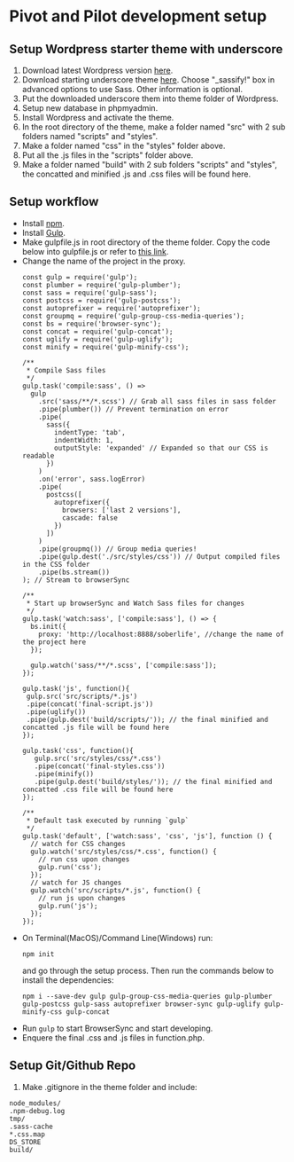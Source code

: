 # Pivot and Pilot development setup

## Setup Wordpress starter theme with underscore 
1. Download latest Wordpress version <a href="https://en-ca.wordpress.org/txt-download/" target="_blank">here</a>.
2. Download starting underscore theme <a href="https://underscores.me/" target="_blank">here</a>. Choose "_sassify!" box in advanced options to use Sass. Other information is optional.
3. Put the downloaded underscore them into theme folder of Wordpress.
4. Setup new database in phpmyadmin.
5. Install Wordpress and activate the theme.
6. In the root directory of the theme, make a folder named "src" with 2 sub folders named "scripts" and "styles". 
7. Make a folder named "css" in the "styles" folder above.
8. Put all the .js files in the "scripts" folder above.
9. Make a folder named "build" with 2 sub folders "scripts" and "styles", the concatted and minified .js and .css files will be found here.


## Setup workflow
- Install <a href="https://www.npmjs.com/get-npm" target="_blank">npm</a>.
- Install <a href="https://github.com/gulpjs/gulp/blob/v3.9.1/docs/getting-started.md" target="_blank">Gulp</a>.
- Make gulpfile.js in root directory of the theme folder. Copy the code below into gulpfile.js or refer to <a href="https://www.cssigniter.com/use-sass-gulp-wordpress-theme-plugin-development-workflow/" target="_blank">this link</a>.
- Change the name of the project in the proxy.
  ```
  const gulp = require('gulp');
  const plumber = require('gulp-plumber');
  const sass = require('gulp-sass');
  const postcss = require('gulp-postcss');
  const autoprefixer = require('autoprefixer');
  const groupmq = require('gulp-group-css-media-queries');
  const bs = require('browser-sync');
  const concat = require('gulp-concat');
  const uglify = require('gulp-uglify');
  const minify = require('gulp-minify-css');

  /**
   * Compile Sass files
   */
  gulp.task('compile:sass', () =>
    gulp
      .src('sass/**/*.scss') // Grab all sass files in sass folder
      .pipe(plumber()) // Prevent termination on error
      .pipe(
        sass({
          indentType: 'tab',
          indentWidth: 1,
          outputStyle: 'expanded' // Expanded so that our CSS is readable
        })
      )
      .on('error', sass.logError)
      .pipe(
        postcss([
          autoprefixer({
            browsers: ['last 2 versions'],
            cascade: false
          })
        ])
      )
      .pipe(groupmq()) // Group media queries!
      .pipe(gulp.dest('./src/styles/css')) // Output compiled files in the CSS folder
      .pipe(bs.stream())
  ); // Stream to browserSync

  /**
   * Start up browserSync and Watch Sass files for changes
   */
  gulp.task('watch:sass', ['compile:sass'], () => {
    bs.init({
      proxy: 'http://localhost:8888/soberlife', //change the name of the project here
    });

    gulp.watch('sass/**/*.scss', ['compile:sass']);
  });
  
  gulp.task('js', function(){
   gulp.src('src/scripts/*.js')
   .pipe(concat('final-script.js'))
   .pipe(uglify())
   .pipe(gulp.dest('build/scripts/')); // the final minified and concatted .js file will be found here
  });

  gulp.task('css', function(){
     gulp.src('src/styles/css/*.css')
     .pipe(concat('final-styles.css'))
     .pipe(minify())
     .pipe(gulp.dest('build/styles/')); // the final minified and concatted .css file will be found here
  });

  /**
   * Default task executed by running `gulp`
   */
  gulp.task('default', ['watch:sass', 'css', 'js'], function () {
    // watch for CSS changes
    gulp.watch('src/styles/css/*.css', function() {
      // run css upon changes
      gulp.run('css');
    });
    // watch for JS changes
    gulp.watch('src/scripts/*.js', function() {
      // run js upon changes
      gulp.run('js');
    });
  });
  ```
- On Terminal(MacOS)/Command Line(Windows) run:
  ```
  npm init
  ```
  and go through the setup process. Then run the commands below to install the dependencies:
  ```
  npm i --save-dev gulp gulp-group-css-media-queries gulp-plumber gulp-postcss gulp-sass autoprefixer browser-sync gulp-uglify gulp-minify-css gulp-concat
  ```
- Run ```gulp``` to start BrowserSync and start developing.
- Enquere the final .css and .js files in function.php.
## Setup Git/Github Repo
1. Make .gitignore in the theme folder and include:
```
node_modules/
.npm-debug.log
tmp/
.sass-cache
*.css.map
DS_STORE
build/
```  
